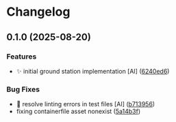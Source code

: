 # Changelog

## 0.1.0 (2025-08-20)


### Features

* :sparkles: initial ground station implementation [AI] ([6240ed6](https://github.com/stkr22/private-assistant-ground-station-py/commit/6240ed681c7f300399507620466cef3506d6a5b6))


### Bug Fixes

* :art: resolve linting errors in test files [AI] ([b713956](https://github.com/stkr22/private-assistant-ground-station-py/commit/b7139565ad8665180374ca176917f26bc512d358))
* fixing containerfile asset nonexist ([5a14b3f](https://github.com/stkr22/private-assistant-ground-station-py/commit/5a14b3f7a02971390828ad9670ffa0e68e6eb5fc))
